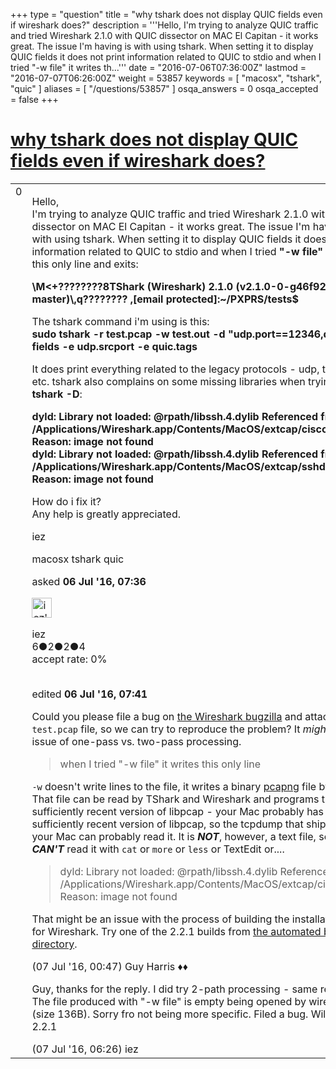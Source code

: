 +++
type = "question"
title = "why tshark does not display QUIC fields even if wireshark does?"
description = '''Hello, I&#x27;m trying to analyze QUIC traffic and tried Wireshark 2.1.0 with QUIC dissector on MAC El Capitan - it works great. The issue I&#x27;m having is with using tshark. When setting it to display QUIC fields it does not print information related to QUIC to stdio and when I tried &quot;-w file&quot; it writes th...'''
date = "2016-07-06T07:36:00Z"
lastmod = "2016-07-07T06:26:00Z"
weight = 53857
keywords = [ "macosx", "tshark", "quic" ]
aliases = [ "/questions/53857" ]
osqa_answers = 0
osqa_accepted = false
+++

<div class="headNormal">

# [why tshark does not display QUIC fields even if wireshark does?](/questions/53857/why-tshark-does-not-display-quic-fields-even-if-wireshark-does)

</div>

<div id="main-body">

<div id="askform">

<table id="question-table" style="width:100%;"><colgroup><col style="width: 50%" /><col style="width: 50%" /></colgroup><tbody><tr class="odd"><td style="width: 30px; vertical-align: top"><div class="vote-buttons"><span id="post-53857-upvote" class="ajax-command post-vote up" rel="nofollow" title="I like this post (click again to cancel)"> </span><div id="post-53857-score" class="post-score" title="current number of votes">0</div><span id="post-53857-downvote" class="ajax-command post-vote down" rel="nofollow" title="I dont like this post (click again to cancel)"> </span> <span id="favorite-mark" class="ajax-command favorite-mark" rel="nofollow" title="mark/unmark this question as favorite (click again to cancel)"> </span><div id="favorite-count" class="favorite-count"></div></div></td><td><div id="item-right"><div class="question-body"><p>Hello,<br />
I'm trying to analyze QUIC traffic and tried Wireshark 2.1.0 with QUIC dissector on MAC El Capitan - it works great. The issue I'm having is with using tshark. When setting it to display QUIC fields it does not print information related to QUIC to stdio and when I tried <strong>"-w file"</strong> it writes this only line and exits:<br />
</p><p><strong>\M&lt;+????????8TShark (Wireshark) 2.1.0 (v2.1.0-0-g46f9217 from master)\,q???????? ,<span class="__cf_email__" data-cfemail="53293a36133a3629207e1e1103">[email protected]</span>:~/PXPRS/tests$</strong></p><p>The tshark command i'm using is this:<br />
<strong>sudo tshark -r test.pcap -w test.out -d "udp.port==12346,quic" -T fields -e udp.srcport -e quic.tags</strong></p><p>It does print everything related to the legacy protocols - udp, tcp, http etc. tshark also complains on some missing libraries when trying <strong>sudo tshark -D</strong>:<br />
</p><p><strong>dyld: Library not loaded: @rpath/libssh.4.dylib Referenced from: /Applications/Wireshark.app/Contents/MacOS/extcap/ciscodump Reason: image not found<br />
dyld: Library not loaded: @rpath/libssh.4.dylib Referenced from: /Applications/Wireshark.app/Contents/MacOS/extcap/sshdump Reason: image not found</strong></p><p>How do i fix it?<br />
Any help is greatly appreciated.</p><p>iez</p></div><div id="question-tags" class="tags-container tags"><span class="post-tag tag-link-macosx" rel="tag" title="see questions tagged &#39;macosx&#39;">macosx</span> <span class="post-tag tag-link-tshark" rel="tag" title="see questions tagged &#39;tshark&#39;">tshark</span> <span class="post-tag tag-link-quic" rel="tag" title="see questions tagged &#39;quic&#39;">quic</span></div><div id="question-controls" class="post-controls"></div><div class="post-update-info-container"><div class="post-update-info post-update-info-user"><p>asked <strong>06 Jul '16, 07:36</strong></p><img src="https://secure.gravatar.com/avatar/607514c7c1cfed6f0de7979450b85e86?s=32&amp;d=identicon&amp;r=g" class="gravatar" width="32" height="32" alt="iez&#39;s gravatar image" /><p><span>iez</span><br />
<span class="score" title="6 reputation points">6</span><span title="2 badges"><span class="badge1">●</span><span class="badgecount">2</span></span><span title="2 badges"><span class="silver">●</span><span class="badgecount">2</span></span><span title="4 badges"><span class="bronze">●</span><span class="badgecount">4</span></span><br />
<span class="accept_rate" title="Rate of the user&#39;s accepted answers">accept rate:</span> <span title="iez has no accepted answers">0%</span> </br></br></p></div><div class="post-update-info post-update-info-edited"><p><span> edited <strong>06 Jul '16, 07:41</strong> </span></p></div></div><div id="comments-container-53857" class="comments-container"><span id="53881"></span><div id="comment-53881" class="comment"><div id="post-53881-score" class="comment-score"></div><div class="comment-text"><p>Could you please file a bug on <a href="http://bugs.wireshark.org">the Wireshark bugzilla</a> and attach the <code>test.pcap</code> file, so we can try to reproduce the problem? It <em>might</em> be an issue of one-pass vs. two-pass processing.</p><blockquote><p>when I tried "-w file" it writes this only line</p></blockquote><p><code>-w</code> doesn't write lines to the file, it writes a binary <a href="http://xml2rfc.tools.ietf.org/cgi-bin/xml2rfc.cgi?url=https://raw.githubusercontent.com/pcapng/pcapng/master/draft-tuexen-opsawg-pcapng.xml&amp;modeAsFormat=html/ascii&amp;type=ascii">pcapng</a> file by default. That file can be read by TShark and Wireshark and programs that use a sufficiently recent version of libpcap - your Mac probably has a sufficiently recent version of libpcap, so the tcpdump that ships with your Mac can probably read it. It is <strong><em>NOT</em></strong>, however, a text file, so you <strong><em>CAN'T</em></strong> read it with <code>cat</code> or <code>more</code> or <code>less</code> or TextEdit or....</p><blockquote><p>dyld: Library not loaded: @rpath/libssh.4.dylib Referenced from: /Applications/Wireshark.app/Contents/MacOS/extcap/ciscodump Reason: image not found</p></blockquote><p>That might be an issue with the process of building the installation dmg for Wireshark. Try one of the 2.2.1 builds from <a href="https://www.wireshark.org/download/automated/osx/">the automated builds directory</a>.</p></div><div id="comment-53881-info" class="comment-info"><span class="comment-age">(07 Jul '16, 00:47)</span> <span class="comment-user userinfo">Guy Harris ♦♦</span></div></div><span id="53902"></span><div id="comment-53902" class="comment"><div id="post-53902-score" class="comment-score"></div><div class="comment-text"><p>Guy, thanks for the reply. I did try 2-path processing - same result. The file produced with "-w file" is empty being opened by wireshark (size 136B). Sorry fro not being more specific. Filed a bug. Will try 2.2.1</p></div><div id="comment-53902-info" class="comment-info"><span class="comment-age">(07 Jul '16, 06:26)</span> <span class="comment-user userinfo">iez</span></div></div></div><div id="comment-tools-53857" class="comment-tools"></div><div class="clear"></div><div id="comment-53857-form-container" class="comment-form-container"></div><div class="clear"></div></div></td></tr></tbody></table>

</div>

</div>

